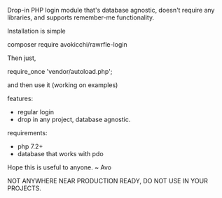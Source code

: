 Drop-in PHP login module that's database agnostic, doesn't require any libraries, and supports remember-me functionality. 

Installation is simple

composer require avokicchi/rawrfle-login

Then just, 

require_once 'vendor/autoload.php';

and then use it (working on examples)

features:
- regular login
- drop in any project, database agnostic.

requirements:
- php 7.2+
- database that works with pdo

Hope this is useful to anyone. ~ Avo

NOT ANYWHERE NEAR PRODUCTION READY, DO NOT USE IN YOUR PROJECTS.